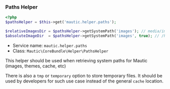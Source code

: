### Paths Helper
```php
<?php 
$pathsHelper = $this->get('mautic.helper.paths');

$relativeImagesDir = $pathsHelper->getSystemPath('images'); // media/images
$absoluteImageDir  = $pathsHelper->getSystemPath('images', true); // /home/user/public_html/media/images
```

* Service name: `mautic.helper.paths`
* Class: `Mautic\CoreBundle\Helper\PathsHelper`

This helper should be used when retrieving system paths for Mautic (images, themes, cache, etc)

There is also a `tmp` or `temporary` option to store temporary files. It should be used by developers for such use case instead of the general `cache` location.  